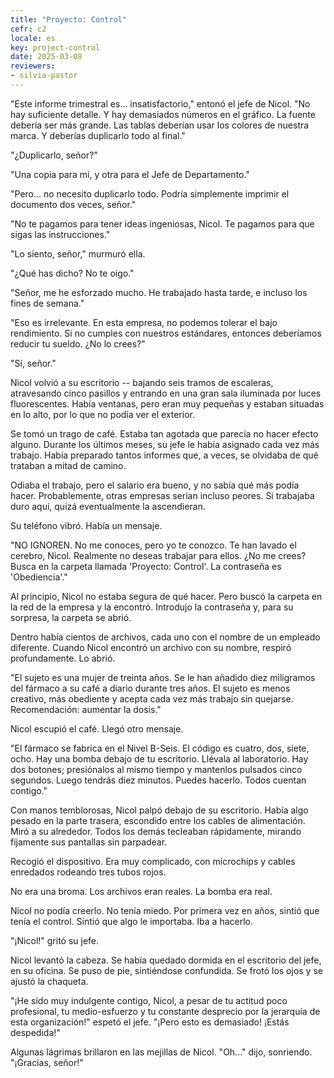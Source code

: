 ```yaml
---
title: "Proyecto: Control"
cefr: c2
locale: es
key: project-control
date: 2025-03-08
reviewers:
- silvia-pastor
---
```


"Este informe trimestral es... insatisfactorio," entonó el jefe de Nicol. "No hay suficiente detalle. Y hay demasiados números en el gráfico. La fuente debería ser más grande. Las tablas deberían usar los colores de nuestra marca. Y deberías duplicarlo todo al final."

"¿Duplicarlo, señor?"

"Una copia para mí, y otra para el Jefe de Departamento."

"Pero... no necesito duplicarlo todo. Podría simplemente imprimir el documento dos veces, señor."

"No te pagamos para tener ideas ingeniosas, Nicol. Te pagamos para que sigas las instrucciones."

"Lo siento, señor," murmuró ella.

"¿Qué has dicho? No te oigo."

"Señor, me he esforzado mucho. He trabajado hasta tarde, e incluso los fines de semana."

"Eso es irrelevante. En esta empresa, no podemos tolerar el bajo rendimiento. Si no cumples con nuestros estándares, entonces deberíamos reducir tu sueldo. ¿No lo crees?"

"Sí, señor."

Nicol volvió a su escritorio -- bajando seis tramos de escaleras, atravesando cinco pasillos y entrando en una gran sala iluminada por luces fluorescentes. Había ventanas, pero eran muy pequeñas y estaban situadas en lo alto, por lo que no podía ver el exterior.

Se tomó un trago de café. Estaba tan agotada que parecía no hacer efecto alguno. Durante los últimos meses, su jefe le había asignado cada vez más trabajo. Había preparado tantos informes que, a veces, se olvidaba de qué trataban a mitad de camino.

Odiaba el trabajo, pero el salario era bueno, y no sabía qué más podía hacer. Probablemente, otras empresas serían incluso peores. Si trabajaba duro aquí, quizá eventualmente la ascendieran.

Su teléfono vibró. Había un mensaje.

"NO IGNOREN. No me conoces, pero yo te conozco. Te han lavado el cerebro, Nicol. Realmente no deseas trabajar para ellos. ¿No me crees? Busca en la carpeta llamada 'Proyecto: Control'. La contraseña es 'Obediencia'."

Al principio, Nicol no estaba segura de qué hacer. Pero buscó la carpeta en la red de la empresa y la encontró. Introdujo la contraseña y, para su sorpresa, la carpeta se abrió.

Dentro había cientos de archivos, cada uno con el nombre de un empleado diferente. Cuando Nicol encontró un archivo con su nombre, respiró profundamente. Lo abrió.

"El sujeto es una mujer de treinta años. Se le han añadido diez miligramos del fármaco a su café a diario durante tres años. El sujeto es menos creativo, más obediente y acepta cada vez más trabajo sin quejarse. Recomendación: aumentar la dosis."

Nicol escupió el café. Llegó otro mensaje.

"El fármaco se fabrica en el Nivel B-Seis. El código es cuatro, dos, siete, ocho. Hay una bomba debajo de tu escritorio. Llévala al laboratorio. Hay dos botones; presiónalos al mismo tiempo y mantenlos pulsados cinco segundos. Luego tendrás diez minutos. Puedes hacerlo. Todos cuentan contigo."

Con manos temblorosas, Nicol palpó debajo de su escritorio. Había algo pesado en la parte trasera, escondido entre los cables de alimentación. Miró a su alrededor. Todos los demás tecleaban rápidamente, mirando fijamente sus pantallas sin parpadear.

Recogió el dispositivo. Era muy complicado, con microchips y cables enredados rodeando tres tubos rojos.

No era una broma. Los archivos eran reales. La bomba era real.

Nicol no podía creerlo. No tenía miedo. Por primera vez en años, sintió que tenía el control. Sintió que algo le importaba. Iba a hacerlo.

"¡Nicol!" gritó su jefe.

Nicol levantó la cabeza. Se había quedado dormida en el escritorio del jefe, en su oficina. Se puso de pie, sintiéndose confundida. Se frotó los ojos y se ajustó la chaqueta.

"¡He sido muy indulgente contigo, Nicol, a pesar de tu actitud poco profesional, tu medio-esfuerzo  y tu constante desprecio por la jerarquía de esta organización!" espetó el jefe. "¡Pero esto es demasiado! ¡Estás despedida!"

Algunas lágrimas brillaron en las mejillas de Nicol. "Oh..." dijo, sonriendo. "¡Gracias, señor!"